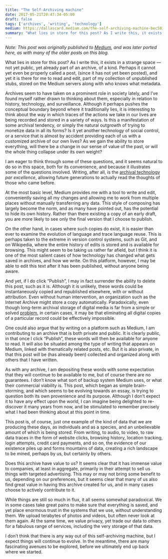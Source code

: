 ```yaml
---
title: "The Self-Archiving machine"
date: 2017-05-21T20:47:34-05:00
draft: false
tags: ['archives', 'writing', 'technology']
medium: https://dallascard.medium.com/the-self-archiving-machine-bec503d95d1e
summary: "What lies in store for this post? As I write this, it exists in a strange space — not yet public, yet already part of an archive, of a kind. Perhaps it cannot yet even be properly called a post, (since it has not yet been posted), and yet it is there for me to read and edit, part of my collection of unpublished stubs, stored on the Medium servers along with who knows what metadata."
---
```


*Note: This post was originally published to [Medium](https://medium.com/@dallascard/the-self-archiving-machine-bec503d95d1e), and was later ported here, as with many of the older posts on this blog.*

What lies in store for this post? As I write this, it exists in a strange space — not yet public, yet already part of an archive, of a kind. Perhaps it cannot yet even be properly called a post, (since it has not yet been posted), and yet it is there for me to read and edit, part of my collection of unpublished stubs, stored on the Medium servers along with who knows what metadata.

Archives seem to have taken on a prominent role in society lately, and I’ve found myself rather drawn to thinking about them, especially in relation to history, technology, and surveillance. Although it perhaps pushes the conceptual boundary beyond where it traditionally lies, it is interesting to think about the way in which traces of the actions we take in our lives are being recorded and stored in a variety of ways. Is this a manifestation of some archival tendency, or simply the natural outgrowth of trying to monetize data in all its forms? Is it yet another technology of social control, or a service that is almost by accident providing each of us with a customized archive of our own lives? As we gain the ability to store everything, will there be a change in our sense of value of the past, or will the whole thing collapse under its own weight?

I am eager to think through some of these questions, and it seems natural to do so in this space, both for its convenience, and because it illustrates some of the questions involved. Writing, after all, is the [archival technology](http://www.metmuseum.org/toah/hd/wrtg/hd_wrtg.htm) _par excellence_, allowing future generations to actually read the thoughts of those who came before.

At the most basic level, Medium provides me with a tool to write and edit, conveniently saving all my changes and allowing me to work from multiple places without manually transferring any data. This style of composing has largely become the norm, and as many have pointed out, has the potential to hide its own history. Rather than there existing a copy of an early draft, you are more likely to see only the final version that I choose to publish.

On the other hand, in cases where such copies do exist, it is easier than ever to examine the evolution of language and trace language reuse. This is perhaps taken to the extreme in version control systems, such as Git, and on Wikipedia, where the entire history of edits is stored and is available for browsing. This might seem to be taking us rather far afield, but I think it is one of the most salient cases of how technology has changed what gets saved in archives, and how we write. On this platform, however, I may be able to edit this text after it has been published, without anyone being aware.

And yet, if I do click “Publish”, I may in fact surrender the ability to delete this post, such as it is. Although it is unlikely, these words could be instantaneously copied and republished elsewhere, with or without attribution. Even without human intervention, an organization such as the Internet Archive might store a copy automatically. Paradoxically, even though long-term archival storage of digital media is far from a simple or solved [problem](https://www.theatlantic.com/technology/archive/2015/11/the-irony-of-writing-about-digital-preservation/416184/), in certain cases, it may be that eliminating all digital copies of a particular record could be effectively impossible.

One could also argue that by writing on a platform such as Medium, I am contributing to an archive that is both private and public. It is clearly public, in that once I click “Publish”, these words will then be available for anyone to read. It will also be situated among the type of writing that appears on Medium, linked with thematically related posts, etc. But it is also private, in that this post will be (has already been) collected and organized along with others that I have written.

As with any archive, I am depositing these words with some expectation that they will continue to be available to me, but of course there are no guarantees. I don’t know what sort of backup system Medium uses, or what their commercial viability is. This post, which began as simple brain-storming, and which seems to be evolving towards an essay, is trying to question both its own provenience and its purpose. Although I don’t expect it to have any effect upon the world, I can imagine being delighted to re-discover it many years from now, and be stimulated to remember precisely what I had been thinking about at this point in time.

This post is, of course, just one example of the kind of data that we are producing these days, as individuals and as a species, and an unbelievable amount of which is being stored. From writing, to audio, to video, to raw data traces in the form of website clicks, browsing history, location tracking, login attempts, credit card payments, and so on, the evidence of our existence piles up and forms mountains of data, creating a rich landscape to be mined, perhaps by us, but certainly by others.

Does this archive have value to us? It seems clear that it has immense value to companies, at least in aggregate, primarily in their attempt to sell us things with targeted advertising. This may or may not bring some benefit to us, depending on our preferences, but it seems clear that many of us also find great value in having this archive created for us, and in many cases choose to actively contribute to it.

While things are still so much in flux, it all seems somewhat paradoxical. We in some cases take great pains to make sure that everything is saved, and yet place enormous trust in the systems that we use, without understanding them. We upload terabytes of photos and videos, but often never look at them again. At the same time, we value privacy, yet trade our data to others for a fabulous range of services, including the very storage of that data.

I don’t think that there is any way out of this self-archiving machine, but I expect things will continue to evolve. In the meantime, there are many fascinating avenues to be explored, before we ultimately end up back where we started.